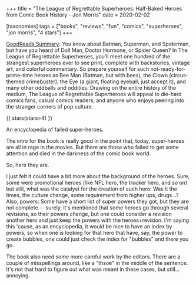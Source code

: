 +++
title = "The League of Regrettable Superheroes: Half-Baked Heroes from Comic Book History  - Jon Morris"
date = 2020-02-02

[taxonomies]
tags = ["books", "reviews", "fun", "comics", "superheroes", "jon morris", 
"4 stars"]
+++

[GoodReads Summary](https://www.goodreads.com/book/show/23164984-the-league-of-regrettable-superheroes):
You know about Batman, Superman, and Spiderman, but have you heard of Doll
Man, Doctor Hormone, or Spider Queen? In The League of Regrettable
Superheroes, you’ll meet one hundred of the strangest superheroes ever to see
print, complete with backstories, vintage art, and colorful commentary. So
prepare yourself for such not-ready-for-prime-time heroes as Bee Man (Batman,
but with bees), the Clown (circus-themed crimebuster), the Eye (a giant,
floating eyeball; just accept it), and many other oddballs and oddities.
Drawing on the entire history of the medium, The League of Regrettable
Superheroes will appeal to die-hard comics fans, casual comics readers, and
anyone who enjoys peering into the stranger corners of pop culture.

<!-- more -->

{{ stars(stars=4) }}

An encyclopedia of failed super-heroes.

The intro for the book is really good in the point that, today, super-heroes
are all in rage in the movies. But there are those who failed to get some
attention and died in the darkness of the comic book world.

So, here they are.

I just felt it could have a bit more about the background of the heroes. Sure,
some were promotional heroes (like NFL hero, the trucker hero, and so on) but
still, what was the catalyst for the creation of such hero: Was it the times,
the culture change, some requirement from higher ups, drugs...? Also, powers:
Some have a short list of super powers they got, but they are not complete --
surely, it's mentioned that some heroes go through several revisions, so their
powers change, but one could consider a revision another hero and just keep
the powers with the heroes+revision. I'm saying this 'cause, as an
encyclopedia, it would be nice to have an index by powers, so when one is
looking for that hero that have, say, the power to create bubbles, one could
just check the index for "bubbles" and there you go.

The book also need some more careful work by the editors. There are a couple
of misspellings around, like a "thsoe" in the middle of the sentence. It's not
that hard to figure out what was meant in these cases, but still... annoying.

